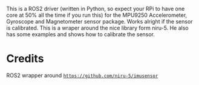 This is a ROS2 driver (written in Python, so expect your RPi to have one core at 50% all the time if you run this) for the MPU9250 Accelerometer, Gyroscope and Magnetometer sensor package.
Works alright if the sensor is calibrated.
This is a wraper around the nice library form niru-5. He also has some examples and shows how to calibrate the sensor.

# Credits
ROS2 wrapper around [```https://github.com/niru-5/imusensor```](https://github.com/niru-5/imusensor)